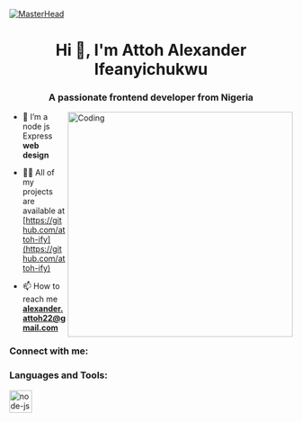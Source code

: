 [![MasterHead](https://1.bp.blogspot.com/-7A4WynwLsMw/XbBpCXG8fHI/AAAAAAAAMt4/uOa1bpLskYgrwGbllhSu2SDj_Mig8SXJQCLcBGAsYHQ/s1600/2000_600px.gif)](http://ww16.rishavchanda.io/)
<h1 align="center">Hi 👋, I'm Attoh Alexander Ifeanyichukwu</h1>
<h3 align="center">A passionate frontend developer from Nigeria</h3>
<img align="right" alt="Coding" width="400" src="https://i.pinimg.com/originals/e4/26/70/e426702edf874b181aced1e2fa5c6cde.gif">

- 🌱 I’m a node js Express **web design**

- 👨‍💻 All of my projects are available at [https://github.com/attoh-ify](https://github.com/attoh-ify)

- 📫 How to reach me **alexander.attoh22@gmail.com**

<h3 align="left">Connect with me:</h3>
<p align="left">
</p>

<h3 align="left">Languages and Tools:</h3>
<p align="left"> <a href="https://www.python.org" target="_blank" rel="noreferrer"> <img src="[https://iconduck.com/icons/27728/node-js](https://raw.githubusercontent.com/devicons/devicon/master/icons/nodejs/nodejs-original.svg
)" alt="node-js" width="40" height="40"/> </a> </p>
